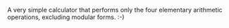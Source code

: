 A very simple calculator that performs only the four elementary arithmetic operations, excluding modular forms. :-)
